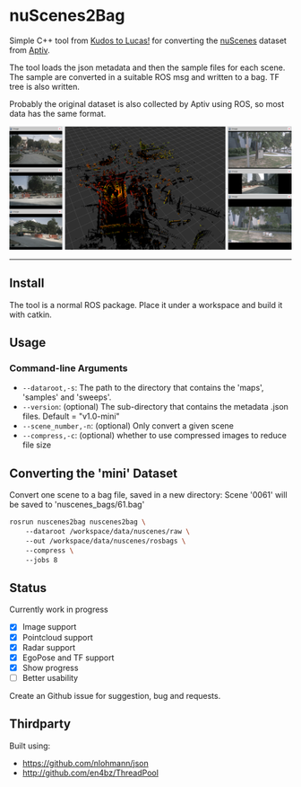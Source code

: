 # nuScenes2Bag

Simple C++ tool from [Kudos to Lucas!](https://github.com/lukasstaecker/nuscenes2bag) for converting the [nuScenes](https://www.nuscenes.org/) dataset from [Aptiv](https://www.aptiv.com).

The tool loads the json metadata and then the sample files for each scene. The sample are converted in a suitable ROS msg and written to a bag. TF tree is also written.

Probably the original dataset is also collected by Aptiv using ROS, so most data has the same format.

![](images/ros_preview.png)

---

## Install

The tool is a normal ROS package. Place it under a workspace and build it with catkin.

## Usage

### Command-line Arguments

* `--dataroot,-s`: The path to the directory that contains the 'maps', 'samples' and 'sweeps'.
* `--version`: (optional) The sub-directory that contains the metadata .json files. Default = "v1.0-mini"
* `--scene_number,-n`: (optional) Only convert a given scene
* `--compress,-c`: (optional) whether to use compressed images to reduce file size

## Converting the 'mini' Dataset

Convert one scene to a bag file, saved in a new directory:
Scene '0061' will be saved to 'nuscenes_bags/61.bag'

```bash
rosrun nuscenes2bag nuscenes2bag \ 
    --dataroot /workspace/data/nuscenes/raw \ 
    --out /workspace/data/nuscenes/rosbags \ 
    --compress \ 
    --jobs 8  
```

## Status

Currently work in progress

- [x] Image support
- [x] Pointcloud support
- [x] Radar support
- [x] EgoPose and TF support
- [x] Show progress
- [ ] Better usability

Create an Github issue for suggestion, bug and requests.

## Thirdparty

Built using:

 - https://github.com/nlohmann/json
 - http://github.com/en4bz/ThreadPool
